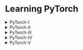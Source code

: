 # Learning PyTorch

<details>
<summary>PyTorch-I</summary>
<br>
   * Exploring Image.
   * Creating Scalar, Vector, and Tensor.
   * Mathematical Operation On Tensors.
   * Turning Vector Into Matrix.
   * Transpose and Accessing Elements of a Tensors.
   * Selecting particular row/column of a Tensors.
   * Elementwise Multimultiplication of a Tensor.
   * Matrix Multiplication of a Tensor.
   * Combining Elements across Axes.
   * Dot Product of a Tensor.
   * Matrix-Vector Multiplication.

</details>

<details>
<summary>PyTorch-II</summary>
<br>
<strong>Named Tensors</strong>

   - How To Declare Named Dimensions?
   - Manipulating Using Named Dimensions.
   - Renaming Dimensions.

<strong>Tensor Storage</strong>

   - View Storage Object Of A Tensor.
   - Accessing Storage Location And Modifying Value Of A Tensor.
   - Storage Offset.
   
<strong>Stride</strong>

   - Find the Stride of a Tensor.
   - Storage and Stride.
   - Accessing Elements Using Stride and Index.
   - Comparing Index and Stride Based Element.

</details>

<details>
<summary>PyTorch-III</summary>
<br>

   - Introducing Batch Dimension.

   - Load Batch Of Images (Not Recommended Approach).

   - Normalization
        - Resize.
        - Standardization.
        - Plotting.

   - Creating One-Hot Encoding.

        - Convert Vector Into One-Hot Encoded Matrix.
        - Sample Example On Scatter_ with Zero and One Dimension.
        - Filter observation based on Condition.

   - Norm
        - L2 Norm
        - L1 Norm

</details>

<details>
<summary>PyTorch-IV</summary>
<br>
   - Handling Time Series Data.
   <br>
   - Handling Text Data.
</details>

<details>
<summary>PyTorch-V</summary>
<br>
   - Building simple model.
   - Computing derivative.
   - Training and computing loss.
   - Using Autograd.
   - Turn tensor to a learnable parameter.
   - Training and Updating parameters using Autograd.

</details>